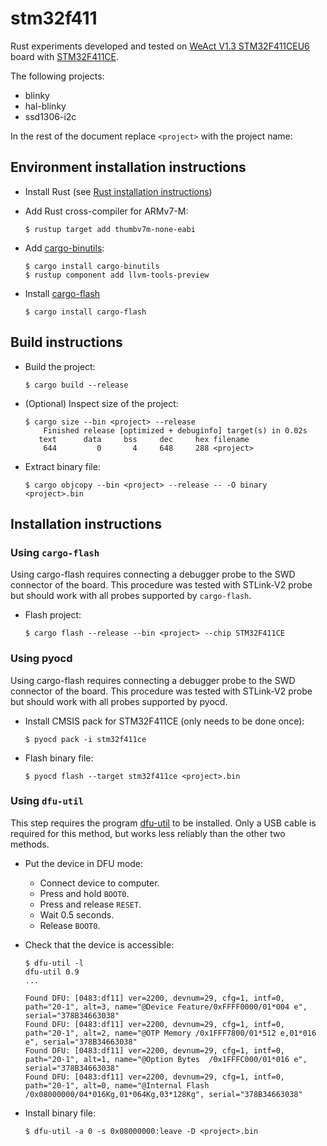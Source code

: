 # stm32f411

Rust experiments developed and tested on [WeAct V1.3 STM32F411CEU6](https://github.com/mcauser/WEACT_F411CEU6)
board with [STM32F411CE](https://www.st.com/en/microcontrollers-microprocessors/stm32f411ce.html).

The following projects:
- blinky
- hal-blinky
- ssd1306-i2c

In the rest of the document replace `<project>` with the project name:

## Environment installation instructions

- Install Rust (see [Rust installation instructions](https://www.rust-lang.org/tools/install))

- Add Rust cross-compiler for ARMv7-M:
  ```
  $ rustup target add thumbv7m-none-eabi
  ```

- Add [cargo-binutils](https://github.com/rust-embedded/cargo-binutils):
  ```
  $ cargo install cargo-binutils
  $ rustup component add llvm-tools-preview
  ```

- Install [cargo-flash](https://github.com/probe-rs/cargo-flash)
  ```
  $ cargo install cargo-flash
  ```

## Build instructions

- Build the project:
  ```
  $ cargo build --release
  ```

- (Optional) Inspect size of the project:
  ```
  $ cargo size --bin <project> --release
      Finished release [optimized + debuginfo] target(s) in 0.02s
     text	   data	    bss	    dec	    hex	filename
      644	      0	      4	    648	    288	<project>
  ```

- Extract binary file:
  ```
  $ cargo objcopy --bin <project> --release -- -O binary <project>.bin
  ```

## Installation instructions

### Using `cargo-flash`

Using cargo-flash requires connecting a debugger probe to the SWD connector of the board. This procedure was tested with STLink-V2 probe but should work with all probes supported by `cargo-flash`.

- Flash project:
  ```
  $ cargo flash --release --bin <project> --chip STM32F411CE
  ```

### Using pyocd

Using cargo-flash requires connecting a debugger probe to the SWD connector of the board. This procedure was tested with STLink-V2 probe but should work with all probes supported by pyocd.

- Install CMSIS pack for STM32F411CE (only needs to be done once):
  ```
  $ pyocd pack -i stm32f411ce
  ```

- Flash binary file:
  ```
  $ pyocd flash --target stm32f411ce <project>.bin
  ```

### Using `dfu-util`

This step requires the program [dfu-util](http://dfu-util.sourceforge.net/) to be installed. Only a USB cable is required for this method, but works less reliably than the other two methods.

- Put the device in DFU mode:
  - Connect device to computer.
  - Press and hold `BOOT0`.
  - Press and release `RESET`.
  - Wait 0.5 seconds.
  - Release `BOOT0`.

- Check that the device is accessible:
  ```
  $ dfu-util -l
  dfu-util 0.9
  ...

  Found DFU: [0483:df11] ver=2200, devnum=29, cfg=1, intf=0, path="20-1", alt=3, name="@Device Feature/0xFFFF0000/01*004 e", serial="378B34663038"
  Found DFU: [0483:df11] ver=2200, devnum=29, cfg=1, intf=0, path="20-1", alt=2, name="@OTP Memory /0x1FFF7800/01*512 e,01*016 e", serial="378B34663038"
  Found DFU: [0483:df11] ver=2200, devnum=29, cfg=1, intf=0, path="20-1", alt=1, name="@Option Bytes  /0x1FFFC000/01*016 e", serial="378B34663038"
  Found DFU: [0483:df11] ver=2200, devnum=29, cfg=1, intf=0, path="20-1", alt=0, name="@Internal Flash  /0x08000000/04*016Kg,01*064Kg,03*128Kg", serial="378B34663038"
  ```

- Install binary file:
  ```
  $ dfu-util -a 0 -s 0x08000000:leave -D <project>.bin
  ```
